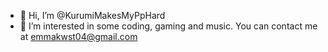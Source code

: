 - 👋 Hi, I’m @KurumiMakesMyPpHard
- 👀 I’m interested in some coding, gaming and music.
You can contact me at emmakwst04@gmail.com
